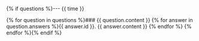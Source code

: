 {% if questions %}---
{{ time }}

{% for question in questions %}### {{ question.content }}
{% for answer in question.answers %}{{ answer.id }}. {{ answer.content }}
{% endfor %}
{% endfor %}{% endif %}